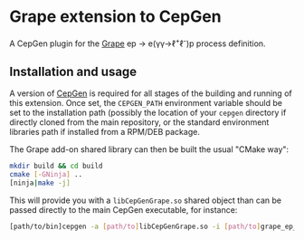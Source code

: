 # Grape extension to CepGen

A CepGen plugin for the [Grape](https://arxiv.org/abs/hep-ph/0012029v2) ep &rarr; e(&gamma;&gamma;&rarr;&#8467;<sup>+</sup>&#8467;<sup>-</sup>)p process definition.

## Installation and usage

A version of [CepGen](cepgen/cepgen) is required for all stages of the building and running of this extension.
Once set, the `CEPGEN_PATH` environment variable should be set to the installation path (possibly the location of your `cepgen` directory if directly cloned from the main repository, or the standard environment libraries path if installed from a RPM/DEB package.

The Grape add-on shared library can then be built the usual "CMake way":

```bash
mkdir build && cd build
cmake [-GNinja] ..
[ninja|make -j]
```

This will provide you with a `libCepGenGrape.so` shared object than can be passed directly to the main CepGen executable, for instance:

```bash
[path/to/bin]cepgen -a [path/to]libCepGenGrape.so -i [path/to]grape_ep_epee_cfg.py
```

